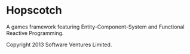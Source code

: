 # Hopscotch

A games framework featuring Entity-Component-System and Functional
Reactive Programming.

Copyright 2013 Software Ventures Limited.
